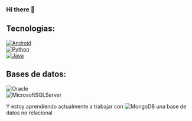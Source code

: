 ### Hi there 👋

<!--
**jorgam31/jorgam31** is a ✨ _special_ ✨ repository because its `README.md` (this file) appears on your GitHub profile.

- I'm trainee software developer. 


- 🌱 I’m currently learning [![MongoDB](https://img.shields.io/badge/MongoDB-47A248?style=for-the-badge&logo=mongodb&logoColor=white&labelColor=101010)]()
[![JavaScript](https://img.shields.io/badge/JavaScript-F7DF1E?style=for-the-badge&logo=javascript&logoColor=white&labelColor=101010)]()
<!--
- 👯 I’m looking to collaborate on ...
- 🤔 I’m looking for help with ...
- 💬 Ask me about ...
- 📫 How to reach me: ...
- 😄 Pronouns: ...
- ⚡ Fun fact: ...
-->
## Tecnologías:


[![Android](https://img.shields.io/badge/Android-3DDC84?style=for-the-badge&logo=android&logoColor=white&labelColor=101010)]()
</br>
[![Python](https://img.shields.io/badge/Python-yellow?style=for-the-badge&logo=python&logoColor=white&labelColor=101010)]()</br>
[![Java](https://img.shields.io/badge/Java-007396?style=for-the-badge&logo=java&logoColor=white&labelColor=101010)]()
</br>

## Bases de datos:

![Oracle](https://img.shields.io/badge/Oracle-F80000?style=for-the-badge&logo=oracle&logoColor=white)
</br>
![MicrosoftSQLServer](https://img.shields.io/badge/Microsoft%20SQL%20Sever-CC2927?style=for-the-badge&logo=microsoft%20sql%20server&logoColor=white)

Y estoy aprendiendo actualmente a trabajar con ![MongoDB](https://img.shields.io/badge/MongoDB-%234ea94b.svg?style=for-the-badge&logo=mongodb&logoColor=white) una base de datos no relacional
